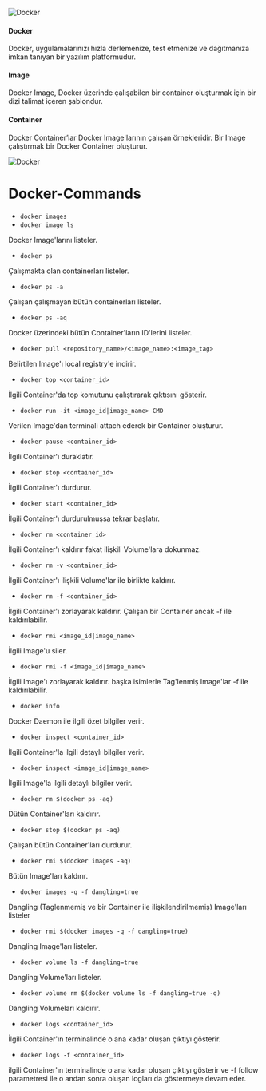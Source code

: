 ![Docker](https://user-images.githubusercontent.com/37346097/142766107-3221b265-7224-45ad-9dd2-8015c6f2ac48.png)

#### Docker 

Docker, uygulamalarınızı hızla derlemenize, test etmenize ve dağıtmanıza imkan tanıyan bir yazılım platformudur.

#### Image

Docker Image, Docker üzerinde çalışabilen bir container oluşturmak için bir dizi talimat içeren şablondur.

#### Container 

Docker Container’lar Docker Image'larının çalışan örnekleridir. Bir Image çalıştırmak bir Docker Container oluşturur.

![Docker](https://user-images.githubusercontent.com/37346097/142767309-0722ae13-685b-46e7-9327-1ce860a61d95.jpg)


# Docker-Commands

* ```docker images```
* ```docker image ls```

Docker Image'larını listeler.

* ```docker ps```

Çalışmakta olan containerları listeler.

* ```docker ps -a```

Çalışan çalışmayan bütün containerları listeler.

* ```docker ps -aq```

Docker üzerindeki bütün Container'ların ID'lerini listeler.






* ```docker pull <repository_name>/<image_name>:<image_tag>```

Belirtilen Image'ı local registry'e indirir.

* ```docker top <container_id>```

İlgili Container'da top komutunu çalıştırarak çıktısını gösterir.

* ```docker run -it <image_id|image_name> CMD```

Verilen Image'dan terminali attach ederek bir Container oluşturur.

* ```docker pause <container_id>```

İlgili Container'ı duraklatır.

* ```docker stop <container_id>```

İlgili Container'ı durdurur.

* ```docker start <container_id>```

İlgili Container'ı durdurulmuşsa tekrar başlatır.

* ```docker rm <container_id>```

İlgili Container'ı kaldırır fakat ilişkili Volume'lara dokunmaz.

* ```docker rm -v <container_id>```

İlgili Container'ı ilişkili Volume'lar ile birlikte kaldırır.

* ```docker rm -f <container_id>```

İlgili Container'ı zorlayarak kaldırır. Çalışan bir Container ancak -f ile kaldırılabilir.

* ```docker rmi <image_id|image_name>```

İlgili Image'u siler.

* ```docker rmi -f <image_id|image_name>```

İlgili Image'ı zorlayarak kaldırır. başka isimlerle Tag'lenmiş Image'lar -f ile kaldırılabilir.

* ```docker info```

Docker Daemon ile ilgili özet bilgiler verir.

* ```docker inspect <container_id>```

İlgili Container'la ilgili detaylı bilgiler verir.

* ```docker inspect <image_id|image_name>```

İlgili Image'la ilgili detaylı bilgiler verir.

* ```docker rm $(docker ps -aq)```

Dütün Container'ları kaldırır.

* ```docker stop $(docker ps -aq)```

Çalışan bütün Container'ları durdurur.

* ```docker rmi $(docker images -aq)```

Bütün Image'ları kaldırır.

* ```docker images -q -f dangling=true```

Dangling (Taglenmemiş ve bir Container ile ilişkilendirilmemiş) Image'ları listeler

* ```docker rmi $(docker images -q -f dangling=true)```

Dangling Image'ları listeler.

* ```docker volume ls -f dangling=true```

Dangling Volume'ları listeler.

* ```docker volume rm $(docker volume ls -f dangling=true -q)```

Dangling Volumeları kaldırır.

* ```docker logs <container_id>```

İlgili Container'ın terminalinde o ana kadar oluşan çıktıyı gösterir.

* ```docker logs -f <container_id>```

ilgili Container'ın terminalinde o ana kadar oluşan çıktıyı gösterir ve -f follow parametresi ile o andan sonra oluşan logları da göstermeye devam eder.
